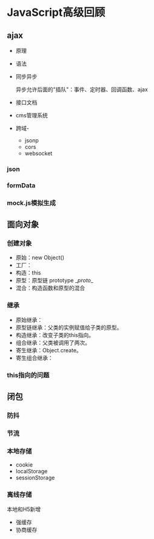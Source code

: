 # JavaScript高级回顾

## ajax

- 原理

- 语法

- 同步异步

  异步允许后面的"插队"：事件、定时器、回调函数、ajax

- 接口文档

- cms管理系统

- 跨域-

  - jsonp
  - cors
  - websocket

### json

### formData

### mock.js模拟生成 

## 面向对象

### 创建对象

- 原始：new Object()
- 工厂：
- 构造：this
- 原型：原型链  prototype  \__proto__ 
- 混合：构造函数和原型的混合

### 继承

- 原始继承：
- 原型链继承：父类的实例赋值给子类的原型。
- 构造继承：改变子类的this指向。
- 组合继承：父类被调用了两次。
- 寄生继承：Object.create。
- 寄生组合继承：

### this指向的问题

## 闭包

### 防抖

### 节流

### 本地存储

- cookie
- localStorage
- sessionStorage

### 离线存储

本地和H5新增

- 强缓存
- 协商缓存



